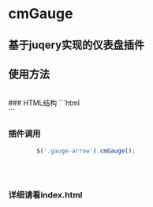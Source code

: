 # cmGauge
## 基于juqery实现的仪表盘插件

## 使用方法
<br>
### HTML结构
```html
        <div>
          <div class="gauge-arrow" data-percentage="40" style="transform: rotate(0deg);"></div>
        </div>
```        
<br>

### 插件调用
```javascript 
        $('.gauge-arrow').cmGauge();
          
``` 
<br>

### 详细请看index.html
